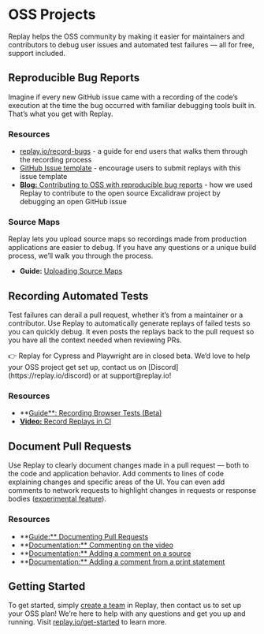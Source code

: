 # OSS Projects

Replay helps the OSS community by making it easier for maintainers and contributors to debug user issues and automated test failures — all for free, support included.

## Reproducible Bug Reports

Imagine if every new GitHub issue came with a recording of the code’s execution at the time the bug occurred with familiar debugging tools built in. That’s what you get with Replay. 

### Resources

- [replay.io/record-bugs](http://replay.io/record-bugs) - a guide for end users that walks them through the recording process
- [GitHub Issue template](https://github.com/replayio/devtools/blob/master/.github/ISSUE_TEMPLATE/bug_report.md) - encourage users to submit replays with this issue template
- [**Blog:** Contributing to OSS with reproducible bug reports](https://medium.com/replay-io/contributing-to-oss-with-reproducible-bug-reports-7fd4b22130b1) - how we used Replay to contribute to the open source Excalidraw project by debugging an open GitHub issue

### Source Maps

Replay lets you upload source maps so recordings made from production applications are easier to debug. If you have any questions or a unique build process, we’ll walk you through the process.

- **Guide:** [Uploading Source Maps](https://www.notion.so/Uploading-Source-Maps-1923e679c1e4411db1bda29536eb1e31?pvs=21)

## Recording Automated Tests

Test failures can derail a pull request, whether it’s from a maintainer or a contributor. Use Replay to automatically generate replays of failed tests so you can quickly debug. It even posts the replays back to the pull request so you have all the context needed when reviewing PRs.

<aside>
👉 Replay for Cypress and Playwright are in closed beta. We’d love to help your OSS project get set up, contact us on [Discord](https://replay.io/discord) or at support@replay.io!

</aside>

### Resources

- **[Guide**: Recording Browser Tests (Beta)](https://www.notion.so/Test-Suites-5bf7d91b65cd46deab1867b07bd12bdf?pvs=21)
- [**Video:** Record Replays in CI](https://www.twitch.tv/videos/1447996415)

## Document Pull Requests

Use Replay to clearly document changes made in a pull request — both to the code and application behavior. Add comments to lines of code explaining changes and specific areas of the UI. You can even add comments to network requests to highlight changes in requests or response bodies ([experimental feature](https://docs.replay.io/docs/experimental-features-2a2f9505a8714ade8b7de92df9cf56d3)).

### Resources

- **[Guide:** Documenting Pull Requests](Documenting%20Pull%20Requests%2015bec8b5cc9f4f4795375e7921ce16b0.md)
- **[Documentation:** Commenting on the video](https://docs.replay.io/docs/viewer-26591deb256c473a946d0f64abb67859#fab6543bacc94ce186afa0ca0bd3575a)
- **[Documentation:** Adding a comment on a source](https://docs.replay.io/docs/search-4bd72377ac3d498d96bb7bcb33722a75#439a427abffd46c6aae7b5e12ce8805b)
- **[Documentation:** Adding a comment from a print statement](https://docs.replay.io/docs/print-statements-1dcf7c3a8414423aab122ea7c4a41661#8767e5697b7044288655b5a10104a438)

## Getting Started

To get started, simply [create a team](https://www.notion.so/Setting-up-a-team-f5bd9ee853814d6f84e23fb535066199?pvs=21) in Replay, then contact us to set up your OSS plan! We’re here to help with any questions and get you up and running. Visit [replay.io/get-started](http://replay.io/get-started) to learn more.